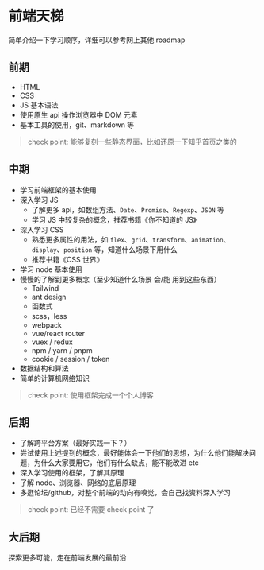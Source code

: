 # 前端天梯

简单介绍一下学习顺序，详细可以参考网上其他 roadmap

## 前期

- HTML
- CSS
- JS 基本语法
- 使用原生 api 操作浏览器中 DOM 元素
- 基本工具的使用，git、markdown 等

> check point: 能够复刻一些静态界面，比如还原一下知乎首页之类的

## 中期

- 学习前端框架的基本使用
- 深入学习 JS
  - 了解更多 api，如数组方法、`Date`、`Promise`、`Regexp`、`JSON` 等
  - 学习 JS 中较复杂的概念，推荐书籍《你不知道的 JS》
- 深入学习 CSS
  - 熟悉更多属性的用法，如 `flex`、`grid`、`transform`、`animation`、`display`、`position` 等，知道什么场景下用什么
  - 推荐书籍《CSS 世界》
- 学习 node 基本使用
- 慢慢的了解到更多概念（至少知道什么场景 会/能 用到这些东西）
  - Tailwind
  - ant design
  - 函数式
  - scss，less
  - webpack
  - vue/react router
  - vuex / redux
  - npm / yarn / pnpm
  - cookie / session / token
- 数据结构和算法
- 简单的计算机网络知识

> check point: 使用框架完成一个个人博客

## 后期

- 了解跨平台方案（最好实践一下？）
- 尝试使用上述提到的概念，最好能体会一下他们的思想，为什么他们能解决问题，为什么大家要用它，他们有什么缺点，能不能改进 etc
- 深入学习使用的框架，了解其原理
- 了解 node、浏览器、网络的底层原理
- 多逛论坛/github，对整个前端的动向有嗅觉，会自己找资料深入学习

> check point: 已经不需要 check point 了

## 大后期

探索更多可能，走在前端发展的最前沿
